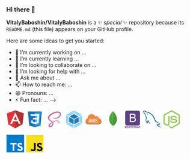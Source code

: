 ### Hi there 👋

**VitalyBaboshin/VitalyBaboshin** is a ✨ _special_ ✨ repository because its `README.md` (this file) appears on your GitHub profile.

Here are some ideas to get you started:

- 🔭 I’m currently working on ...
- 🌱 I’m currently learning ...
- 👯 I’m looking to collaborate on ...
- 🤔 I’m looking for help with ...
- 💬 Ask me about ...
- 📫 How to reach me: ...
- 😄 Pronouns: ...
- ⚡ Fun fact: ...
-->

![Image alt ](svg/angular.png)
![Image alt ](svg/css.png)
![Image alt ](svg/scss.png)
![Image alt ](svg/webpack.png)
![Image alt ](svg/aws.png)
![Image alt ](svg/mongodb.png)
![Image alt ](svg/bootstrap.png)
![Image alt ](svg/mysql2.png)
![Image alt ](svg/nodejs.png)

![Image alt ](svg/typescript.png)
![Image alt ](svg/js.png)

